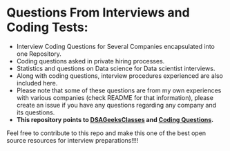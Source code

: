# Questions From Interviews and Coding Tests:  
  
+ Interview Coding Questions for Several Companies encapsulated into one Repository.  
+ Coding questions asked in private hiring processes.  
+ Statistics and questions on Data science for Data scientist interviews.  
+ Along with coding questions, interview procedures experienced are also included here.  
+ Please note that some of these questions are from my own experiences with various companies (check README for that information), please create an issue if you have any questions regarding any company and its questions.  
+ **This repository points to [DSAGeeksClasses](https://github.com/absognety/DSA-GeeksClasses) and [Coding Questions](https://github.com/absognety/AlgorithmicQuestions).**  
  
Feel free to contribute to this repo and make this one of the best open source resources for interview preparations!!!!  
